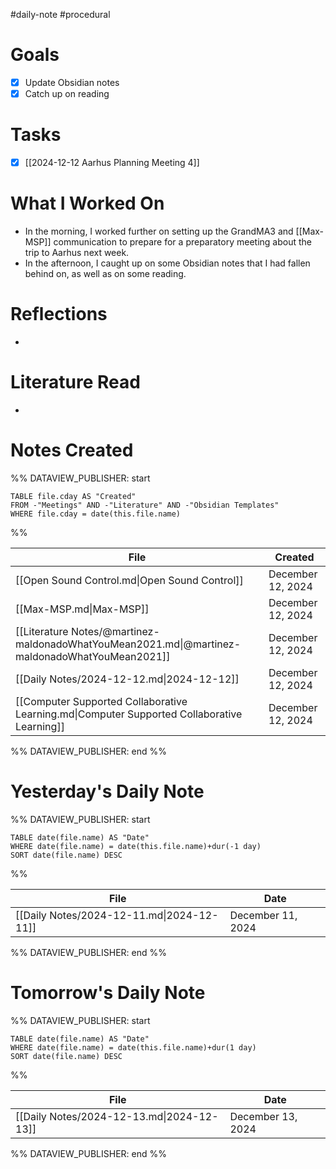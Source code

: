 #daily-note #procedural 

# Goals

- [x] Update Obsidian notes
- [x] Catch up on reading

# Tasks

- [x] [[2024-12-12 Aarhus Planning Meeting 4]]

# What I Worked On

- In the morning, I worked further on setting up the GrandMA3 and [[Max-MSP]] communication to prepare for a preparatory meeting about the trip to Aarhus next week.
- In the afternoon, I caught up on some Obsidian notes that I had fallen behind on, as well as on some reading.

# Reflections

- 

# Literature Read

- 

# Notes Created


%% DATAVIEW_PUBLISHER: start
```dataview
TABLE file.cday AS "Created"
FROM -"Meetings" AND -"Literature" AND -"Obsidian Templates"
WHERE file.cday = date(this.file.name)
```
%%

| File                                                                                           | Created           |
| ---------------------------------------------------------------------------------------------- | ----------------- |
| [[Open Sound Control.md\|Open Sound Control]]                                                  | December 12, 2024 |
| [[Max-MSP.md\|Max-MSP]]                                                                        | December 12, 2024 |
| [[Literature Notes/@martinez-maldonadoWhatYouMean2021.md\|@martinez-maldonadoWhatYouMean2021]] | December 12, 2024 |
| [[Daily Notes/2024-12-12.md\|2024-12-12]]                                                      | December 12, 2024 |
| [[Computer Supported Collaborative Learning.md\|Computer Supported Collaborative Learning]]    | December 12, 2024 |

%% DATAVIEW_PUBLISHER: end %%

# Yesterday's Daily Note

%% DATAVIEW_PUBLISHER: start
```dataview
TABLE date(file.name) AS "Date"
WHERE date(file.name) = date(this.file.name)+dur(-1 day)
SORT date(file.name) DESC
```
%%

| File                                      | Date              |
| ----------------------------------------- | ----------------- |
| [[Daily Notes/2024-12-11.md\|2024-12-11]] | December 11, 2024 |

%% DATAVIEW_PUBLISHER: end %%
# Tomorrow's Daily Note

%% DATAVIEW_PUBLISHER: start
```dataview
TABLE date(file.name) AS "Date"
WHERE date(file.name) = date(this.file.name)+dur(1 day)
SORT date(file.name) DESC
```
%%

| File                                      | Date              |
| ----------------------------------------- | ----------------- |
| [[Daily Notes/2024-12-13.md\|2024-12-13]] | December 13, 2024 |

%% DATAVIEW_PUBLISHER: end %%



